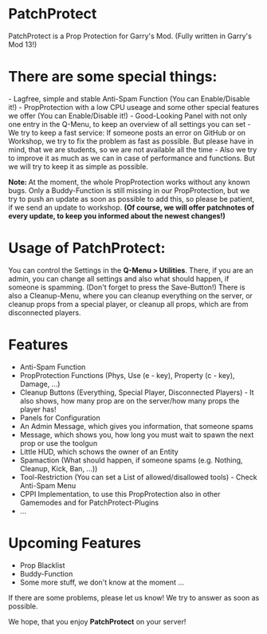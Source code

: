 <h1>PatchProtect</h1>

PatchProtect is a Prop Protection for Garry's Mod. (Fully written in Garry's Mod 13!)

<h1>There are some special things:</h1>
- Lagfree, simple and stable Anti-Spam Function (You can Enable/Disable it!)
- PropProtection with a low CPU useage and some other special features we offer (You can Enable/Disable it!)
- Good-Looking Panel with not only one entry in the Q-Menu, to keep an overview of all settings you can set
- We try to keep a fast service: If someone posts an error on GitHub or on Workshop, we try to fix the problem as fast as possible. But please have in mind, that we are students, so we are not available all the time
- Also we try to improve it as much as we can in case of performance and functions. But we will try to keep it as simple as possible.

<b>Note: </b>At the moment, the whole PropProtection works without any known bugs.
Only a Buddy-Function is still missing in our PropProtection, but we try to push an update as soon as possible to add this, so please be patient, if we send an update to workshop. <b>(Of course, we will offer patchnotes of every update, to keep you informed about the newest changes!)</b>

<h1>Usage of PatchProtect:</h1>
You can control the Settings in the <b>Q-Menu > Utilities</b>. There, if you are an admin, you can change all settings and also what should happen, if someone is spamming. (Don't forget to press the Save-Button!)
There is also a Cleanup-Menu, where you can cleanup everything on the server, or cleanup props from a special player, or cleanup all props, which are from disconnected players.

<h1>Features</h1>
<ul>
	<li>Anti-Spam Function</li>
	<li>PropProtection Functions (Phys, Use (e - key), Property (c - key), Damage, ...)</li>
	<li>Cleanup Buttons (Everything, Special Player, Disconnected Players) - It also shows, how many prop are on the server/how many props the player has!
	<li>Panels for Configuration</li>
	<li>An Admin Message, which gives you information, that someone spams</li>
	<li>Message, which shows you, how long you must wait to spawn the next prop or use the toolgun</li>
	<li>Little HUD, which schows the owner of an Entity</li>
	<li>Spamaction (What should happen, if someone spams (e.g. Nothing, Cleanup, Kick, Ban, ...))</li>
	<li>Tool-Restriction (You can set a List of allowed/disallowed tools) - Check Anti-Spam Menu</li>
	<li>CPPI Implementation, to use this PropProtection also in other Gamemodes and for PatchProtect-Plugins</li>
	<li>...</li>
</ul>

<h1>Upcoming Features</h1>
<ul>
	<li>Prop Blacklist</li>
	<li>Buddy-Function</li>
	<li>Some more stuff, we don't know at the moment ...</li>
</ul>

If there are some problems, please let us know! We try to answer as soon as possible.

We hope, that you enjoy <b>PatchProtect</b> on your server!

